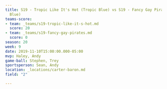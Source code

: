 ```yaml
---
title: S19 - Tropic Like It's Hot (Tropic Blue) vs S19 - Fancy Gay Pirates (Carolina
  Blue)
teams-score:
- team: _teams/s19-tropic-like-it-s-hot.md
  score: 20
- team: _teams/s19-fancy-gay-pirates.md
  score: 0
season: 20
week: 9
date: 2019-11-10T15:00:00.000-05:00
mvp: Haley, Andy
game-ball: Stephen, Trey
sportsperson: Sean, Andy
location: _locations/carter-baron.md
field: "2"

---
```

